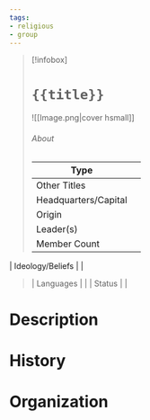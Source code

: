 ```yaml
---
tags:
- religious
- group
---
```

> [!infobox]
> # `{{title}}`
> ![[Image.png|cover hsmall]]
> ###### About
> | Type |  |
> | ---- | ---- |
> | Other Titles |  |
> | Headquarters/Capital | |
> | Origin |  |
> | Leader(s) |  |
> | Member Count |   |
| Ideology/Beliefs |   |
> | Languages |  |
> | Status |  |

# Description

# History

# Organization
